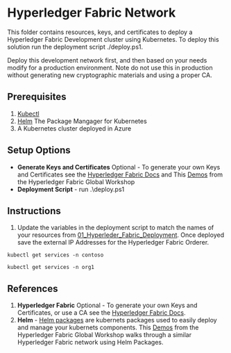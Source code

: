 # Hyperledger Fabric Network
This folder contains resources, keys, and certificates to deploy a Hyperledger Fabric Development cluster using Kubernetes. To deploy this solution run the deployment script ./deploy.ps1.

Deploy this development network first, and then based on your needs modify for a production environment. Note do not use this in production without generating new cryptographic materials and using a proper CA.

## Prerequisites
1. [Kubectl](https://kubernetes.io/docs/tasks/tools/install-kubectl/)
2. [Helm](https://helm.sh/) The Package Mangager for Kubernetes
3. A Kubernetes cluster deployed in Azure

## Setup Options
- **Generate Keys and Certificates** Optional - To generate your own Keys and Certificates see the [Hyperledger Fabric Docs](https://hyperledger-fabric.readthedocs.io/en/release-1.4/) and This [Demos](https://github.com/aidtechnology/hgf-k8s-workshop/tree/master/dev_example) from the Hyperledger Fabric Global Workshop
- **Deployment Script** - run .\deploy.ps1

## Instructions
1. Update the variables in the deployment script to match the names of your resources from [01_Hyperleder_Fabric_Deployment](../00_Resource). Once deployed save the external IP Addresses for the Hyperledger Fabric Orderer.

```
kubectl get services -n contoso
```

```
kubectl get services -n org1
```
## References
1. **Hyperledger Fabric** Optional - To generate your own Keys and Certificates, or use a CA see the [Hyperledger Fabric Docs](https://hyperledger-fabric.readthedocs.io/en/release-1.4/).
2. **Helm** - [Helm packages](https://helm.sh/) are kubernets packages used to easily deploy and manage your kubernets components. This [Demos](https://github.com/aidtechnology/hgf-k8s-workshop/tree/master/dev_example) from the Hyperledger Fabric Global Workshop walks through a similar Hyperledger Fabric network using Helm Packages.
